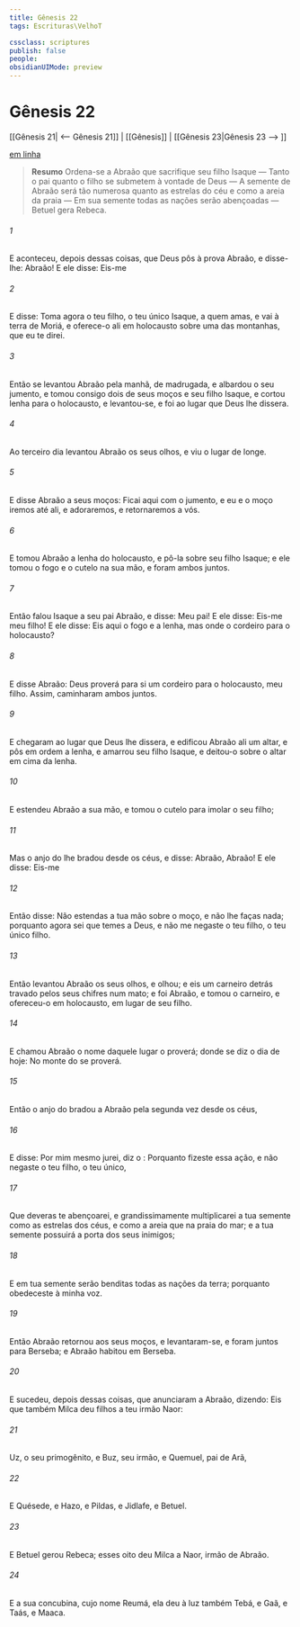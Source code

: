 ```yaml
---
title: Gênesis 22
tags: Escrituras\VelhoT

cssclass: scriptures
publish: false
people:
obsidianUIMode: preview
---
```


# Gênesis 22
[[Gênesis 21| <-- Gênesis 21]] | [[Gênesis]] | [[Gênesis 23|Gênesis 23 --> ]]

[em linha](https://churchofjesuschrist.org/study/scriptures/ot/gen/22?lang=por)

> __Resumo__
Ordena-se a Abraão que sacrifique seu filho Isaque — Tanto o pai quanto o filho se submetem à vontade de Deus — A semente de Abraão será tão numerosa quanto as estrelas do céu e como a areia da praia — Em sua semente todas as nações serão abençoadas — Betuel gera Rebeca.

###### 1 
E aconteceu, depois dessas coisas, que Deus pôs à prova Abraão, e disse-lhe: Abraão! E ele disse: Eis-me 

###### 2 
E disse: Toma agora o teu filho, o teu único  Isaque, a quem amas, e vai à terra de Moriá, e oferece-o ali em holocausto sobre uma das montanhas, que eu te direi.

###### 3 
Então se levantou Abraão pela manhã, de madrugada, e albardou o seu jumento, e tomou consigo dois de seus moços e seu filho Isaque, e cortou lenha para o holocausto, e levantou-se, e foi ao lugar que Deus lhe dissera.

###### 4 
Ao terceiro dia levantou Abraão os seus olhos, e viu o lugar de longe.

###### 5 
E disse Abraão a seus moços: Ficai aqui com o jumento, e eu e o moço iremos até ali, e adoraremos, e retornaremos a vós.

###### 6 
E tomou Abraão a lenha do holocausto, e pô-la sobre seu filho Isaque; e ele tomou o fogo e o cutelo na sua mão, e foram ambos juntos.

###### 7 
Então falou Isaque a seu pai Abraão, e disse: Meu pai! E ele disse: Eis-me  meu filho! E ele disse: Eis aqui o fogo e a lenha, mas onde  o cordeiro para o holocausto?

###### 8 
E disse Abraão: Deus proverá para si um cordeiro para o holocausto, meu filho. Assim, caminharam ambos juntos.

###### 9 
E chegaram ao lugar que Deus lhe dissera, e edificou Abraão ali um altar, e pôs em ordem a lenha, e amarrou seu filho Isaque, e deitou-o sobre o altar em cima da lenha.

###### 10 
E estendeu Abraão a sua mão, e tomou o cutelo para imolar o seu filho;

###### 11 
Mas o anjo do  lhe bradou desde os céus, e disse: Abraão, Abraão! E ele disse: Eis-me 

###### 12 
Então disse: Não estendas a tua mão sobre o moço, e não lhe faças nada; porquanto agora sei que temes a Deus, e não me negaste o teu filho, o teu único filho.

###### 13 
Então levantou Abraão os seus olhos, e olhou; e eis um carneiro detrás  travado pelos seus chifres num mato; e foi Abraão, e tomou o carneiro, e ofereceu-o em holocausto, em lugar de seu filho.

###### 14 
E chamou Abraão o nome daquele lugar o  proverá; donde se diz  o dia de hoje: No monte do  se proverá.

###### 15 
Então o anjo do  bradou a Abraão pela segunda vez desde os céus,

###### 16 
E disse: Por mim mesmo jurei, diz o : Porquanto fizeste essa ação, e não negaste o teu filho, o teu único,

###### 17 
Que deveras te abençoarei, e grandissimamente multiplicarei a tua semente como as estrelas dos céus, e como a areia que  na praia do mar; e a tua semente possuirá a porta dos seus inimigos;

###### 18 
E em tua semente serão benditas todas as nações da terra; porquanto obedeceste à minha voz.

###### 19 
Então Abraão retornou aos seus moços, e levantaram-se, e foram juntos para Berseba; e Abraão habitou em Berseba.

###### 20 
E sucedeu, depois dessas coisas, que anunciaram a Abraão, dizendo: Eis que também Milca deu filhos a teu irmão Naor:

###### 21 
Uz, o seu primogênito, e Buz, seu irmão, e Quemuel, pai de Arã,

###### 22 
E Quésede, e Hazo, e Pildas, e Jidlafe, e Betuel.

###### 23 
E Betuel gerou Rebeca; esses oito deu Milca a Naor, irmão de Abraão.

###### 24 
E a sua concubina, cujo nome  Reumá, ela deu à luz também Tebá, e Gaã, e Taás, e Maaca.

